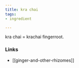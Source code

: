 ```yaml
---
title: kra chai
tags:
- ingredient

---
```

kra chai = krachai fingerroot.

### Links

* [[ginger-and-other-rhizomes]]
